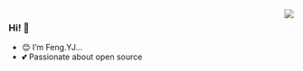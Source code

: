 <img align="right" src="https://github-readme-stats.vercel.app/api?username=huiyifyj&show_icons=true&bg_color=00000000&hide_title=true&hide_border=true" />

### Hi! 👋

- 😊 I’m Feng.YJ...
- 💕 Passionate about open source
